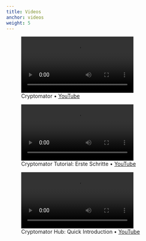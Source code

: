 ```yaml
---
title: Videos
anchor: videos
weight: 5
---
```

<div class="flex flex-wrap -mx-3">
  <div class="w-full px-3 lg:w-1/2">
    <figure class="rounded shadow bg-white text-center p-2">
      <div class="relative mb-2">
        <video controls class="w-full h-auto">
          <source src="https://static.cryptomator.org/desktop/get-started.mp4" type="video/mp4">
        </video>
      </div>
      <figcaption>Cryptomator • <a href="https://www.youtube.com/watch?v=oIv0n4MYgdw" target="blank">YouTube</a></figcaption>
    </figure>
  </div>
  <div class="w-full px-3 lg:w-1/2">
    <figure class="rounded shadow bg-white text-center p-2">
      <div class="relative mb-2">
        <video controls class="w-full h-auto">
          <source src="https://static.cryptomator.org/desktop/tutorial-de.mp4" type="video/mp4">
        </video>
      </div>
      <figcaption>Cryptomator Tutorial: Erste Schritte • <a href="https://www.youtube.com/watch?v=AIS5vbUAFc0" target="blank">YouTube</a></figcaption>
    </figure>
  </div>
  <div class="w-full px-3 lg:w-1/2">
    <figure class="rounded shadow bg-white text-center p-2">
      <div class="relative mb-2">
        <video controls class="w-full h-auto">
          <source src="https://static.cryptomator.org/hub/quick-introduction.mp4" type="video/mp4">
        </video>
      </div>
      <figcaption>Cryptomator Hub: Quick Introduction • <a href="https://www.youtube.com/watch?v=D14fzrsPCxY" target="blank">YouTube</a></figcaption>
    </figure>
  </div>
</div>
